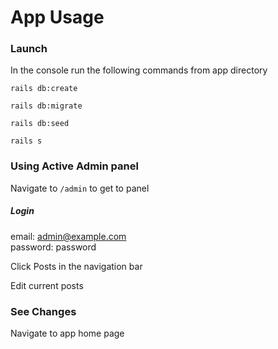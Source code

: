 # App Usage

### Launch

In the console run the following commands from app directory

`rails db:create`

`rails db:migrate`

`rails db:seed`

`rails s`

### Using Active Admin panel

Navigate to `/admin` to get to panel

##### Login

email: admin@example.com<br>
password: password

Click Posts in the navigation bar

Edit current posts

### See Changes

Navigate to app home page
